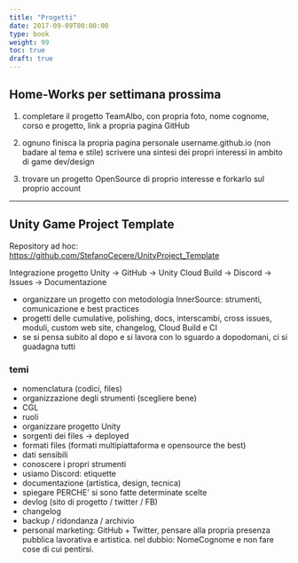 ```yaml
---
title: "Progetti"
date: 2017-09-09T00:00:00
type: book
weight: 99
toc: true
draft: true
---
```


## Home-Works per settimana prossima
1. completare il progetto TeamAlbo, con propria foto, nome cognome, corso e progetto, link a propria pagina GitHub

2. ognuno finisca la propria pagina personale username.github.io
(non badare al tema e stile) 
scrivere una sintesi dei propri interessi in ambito di game dev/design

3. trovare un progetto OpenSource di proprio interesse e forkarlo sul proprio account

---

## Unity Game Project Template

Repository ad hoc:
<https://github.com/StefanoCecere/UnityProject_Template>


Integrazione progetto Unity -> GitHub -> Unity Cloud Build -> Discord -> Issues -> Documentazione  

- organizzare un progetto con metodologia InnerSource: strumenti, comunicazione e best practices
- progetti delle cumulative, polishing, docs, interscambi, cross issues, moduli, custom web site, changelog, Cloud Build e CI
- se si pensa subito al dopo e si lavora con lo sguardo a dopodomani, ci si guadagna tutti

### temi
- nomenclatura (codici, files)
- organizzazione degli strumenti (scegliere bene)
- CGL
- ruoli
- organizzare progetto Unity
- sorgenti dei files -> deployed
- formati files (formati multipiattaforma e opensource the best)
- dati sensibili
- conoscere i propri strumenti
- usiamo Discord: etiquette
- documentazione (artistica, design, tecnica)
- spiegare PERCHE' si sono fatte determinate scelte
- devlog (sito di progetto / twitter / FB)
- changelog
- backup / ridondanza / archivio
- personal marketing: GitHub + Twitter, pensare alla propria presenza pubblica lavorativa e artistica. nel dubbio: NomeCognome e non fare cose di cui pentirsi.
